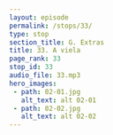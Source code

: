 ```yaml
---
layout: episode
permalink: /stops/33/
type: stop
section_title: G. Extras
title: 33. A viela
page_rank: 33
stop_id: 33
audio_file: 33.mp3
hero_images:
 - path: 02-01.jpg
   alt_text: alt 02-01
 - path: 02-02.jpg
   alt_text: alt 02-02
---
```

